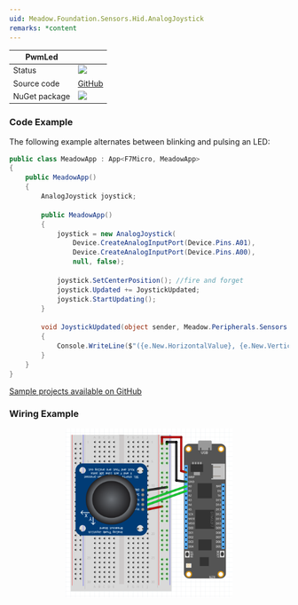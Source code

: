 ```yaml
---
uid: Meadow.Foundation.Sensors.Hid.AnalogJoystick
remarks: *content
---
```


| PwmLed      |             |
|-------------|-------------|
| Status      | <img src="https://img.shields.io/badge/Working-brightgreen" style="width: auto; height: -webkit-fill-available;" /> |
| Source code | [GitHub](https://github.com/WildernessLabs/Meadow.Foundation/tree/master/Source/Meadow.Foundation.Core/Sensors/Hid)  |
| NuGet package | <a href="https://www.nuget.org/packages/Meadow.Foundation/" target="_blank"><img src="https://img.shields.io/nuget/v/Meadow.Foundation.svg?label=Meadow.Foundation" style="width: auto; height: -webkit-fill-available;" /></a> |

### Code Example

The following example alternates between blinking and pulsing an LED:

```csharp
public class MeadowApp : App<F7Micro, MeadowApp>
{
    public MeadowApp()
    {
        AnalogJoystick joystick;

        public MeadowApp()
        {
            joystick = new AnalogJoystick(
                Device.CreateAnalogInputPort(Device.Pins.A01), 
                Device.CreateAnalogInputPort(Device.Pins.A00),
                null, false);

            joystick.SetCenterPosition(); //fire and forget 
            joystick.Updated += JoystickUpdated;
            joystick.StartUpdating();
        }

        void JoystickUpdated(object sender, Meadow.Peripherals.Sensors.Hid.JoystickPositionChangeResult e)
        {
            Console.WriteLine($"({e.New.HorizontalValue}, {e.New.VerticalValue})");
        }
    }
}
```

[Sample projects available on GitHub](https://github.com/WildernessLabs/Meadow.Foundation/tree/master/Source/Meadow.Foundation.Core.Samples) 

### Wiring Example

<img src="../../API_Assets/Meadow.Foundation.Sensors.Hid.AnalogJoystick/AnalogJoystick_Fritzing.png" 
    style="width: 60%; display: block; margin-left: auto; margin-right: auto;" />